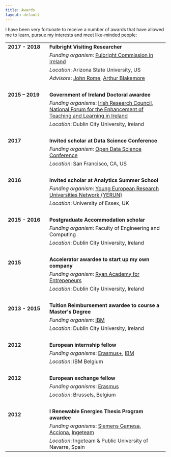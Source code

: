 ```yaml
---
title: Awards
layout: default
---
```


I have been very fortunate to receive a number of awards that have allowed me to learn, pursue my interests and meet like-minded people:

|||
|---|---|
| <div style="display: inline-block;white-space: nowrap;">**2017 - 2018**&nbsp;&nbsp;&nbsp;</div> | **Fulbright Visiting Researcher** |
|| *Funding organism*: [Fulbright Commission in Ireland][fulbright] |
|| *Location*: Arizona State University, US |
|| *Advisors*: [John Rome](https://uto.asu.edu/about/john-rome), [Arthur Blakemore](https://isearch.asu.edu/profile/44586)  |
| &nbsp; ||
| **2015 – 2019** | **Government of Ireland Doctoral awardee** |
|| *Funding organisms*: [Irish Research Council][irc], [National Forum for the Enhancement of Teaching and Learning in Ireland][natforum] |
|| *Location*: Dublin City University, Ireland |
| &nbsp; ||
| **2017** | **Invited scholar at Data Science Conference** |
|| *Funding organism*: [Open Data Science Conference][odsc] |
|| *Location*: San Francisco, CA, US |
| &nbsp; ||
| **2016** | **Invited scholar at Analytics Summer School** |
|| *Funding organism*: [Young European Research Universities Network (YERUN)][yerun]  |
|| *Location*: University of Essex, UK |
| &nbsp; ||
| **2015 - 2016** | **Postgraduate Accommodation scholar** |
|| *Funding organism*: Faculty of Engineering and Computing |
|| *Location*: Dublin City University, Ireland |
| &nbsp; ||
| **2015** | **Accelerator awardee to start up my own company** |
|| *Funding organism*: [Ryan Academy for Entrepeneurs][ryan] |
|| *Location*: Dublin City University, Ireland |
| &nbsp; ||
| **2013 - 2015** | **Tuition Reimbursement awardee to course a Master's Degree** |
|| *Funding organism*: [IBM][ibm] |
|| *Location*: Dublin City University, Ireland |
| &nbsp; ||
| **2012** | **European internship fellow** |
|| *Funding organisms*: [Erasmus+][erasmus], [IBM][ibm] |
|| *Location*: IBM Belgium |
| &nbsp; ||
| **2012** | **European exchange fellow** |
|| *Funding organisms*: [Erasmus][erasmus] |
|| *Location*: Brussels, Belgium |
| &nbsp; ||
| **2012** | **I Renewable Energies Thesis Program awardee** |
|| *Funding organisms*: [Siemens Gamesa][gamesa], [Acciona][acciona], [Ingeteam][ingeteam] |
|| *Location*: Ingeteam & Public University of Navarre, Spain |

[fulbright]: http://www.fulbright.ie/
[irc]: http://research.ie/
[natforum]: https://www.teachingandlearning.ie/
[odsc]: https://odsc.com/
[yerun]: https://www.yerun.eu/
[ryan]: http://ryanacademy.ie/
[ibm]: https://www.ibm.com
[erasmus]: http://www.erasmusprogramme.com/
[gamesa]: http://www.siemensgamesa.com/gamesa/en/siemensgamesa.html
[acciona]: http://acciona.us/
[ingeteam]: https://www.ingeteam.com/


